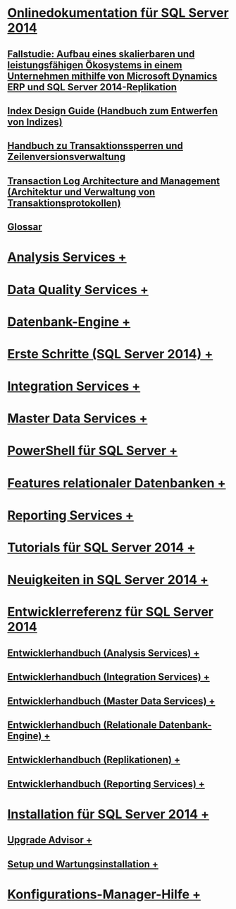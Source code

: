 # [Onlinedokumentation für SQL Server 2014](books-online-for-sql-server-2014.md) 
## [Fallstudie: Aufbau eines skalierbaren und leistungsfähigen Ökosystems in einem Unternehmen mithilfe von Microsoft Dynamics ERP und SQL Server 2014-Replikation](case-study-building-an-enterprise-ecosystem.md)
## [Index Design Guide (Handbuch zum Entwerfen von Indizes)](sql-server-index-design-guide.md)
## [Handbuch zu Transaktionssperren und Zeilenversionsverwaltung](sql-server-transaction-locking-and-row-versioning-guide.md)
## [Transaction Log Architecture and Management (Architektur und Verwaltung von Transaktionsprotokollen)](sql-server-transaction-log-architecture-and-management.md)
## [Glossar](glossary.md)

# [Analysis Services +](../analysis-services/analysis-services.md)
# [Data Quality Services +](../data-quality-services/data-quality-services.md)
# [Datenbank-Engine +](../database-engine/sql-server-database-engine-overview.md)
# [Erste Schritte (SQL Server 2014) +](../getting-started/getting-started-sql-server-2014.md)
# [Integration Services +](../integration-services/sql-server-integration-services.md)
# [Master Data Services +](../master-data-services/master-data-services.md)
# [PowerShell für SQL Server +](../powershell/sql-server-powershell.md)
# [Features relationaler Datenbanken +](../relational-databases/database-features.md)
# [Reporting Services +](../reporting-services/create-deploy-and-manage-mobile-and-paginated-reports.md)
# [Tutorials für SQL Server 2014 +](../tutorials/tutorials-for-sql-server-2014.md)

# [Neuigkeiten in SQL Server 2014 +](../sql-server/what-s-new-in-sql-server-2016.md)

# [Entwicklerreferenz für SQL Server 2014](developer-reference-for-sql-server-2014.md)
## [Entwicklerhandbuch (Analysis Services) +](../analysis-services/dev-guide/analysis-services-dev-guide.md)
## [Entwicklerhandbuch (Integration Services) +](../integration-services/integration-services-developer-documentation.md)
## [Entwicklerhandbuch (Master Data Services) +](../master-data-services/develop/master-data-services-developer-documentation.md)
## [Entwicklerhandbuch (Relationale Datenbank-Engine) +](../relational-databases/database-engine-developer-documentation.md)
## [Entwicklerhandbuch (Replikationen) +](../relational-databases/replication/concepts/replication-developer-documentation.md)
## [Entwicklerhandbuch (Reporting Services) +](../reporting-services/reporting-services-developer-documentation.md)

# [Installation für SQL Server 2014 +](../database-engine/install-windows/installation-for-sql-server.md)
## [Upgrade Advisor +](../sql-server/install/sql-server-2014-upgrade-advisor.md)
## [Setup und Wartungsinstallation +](../sql-server/install/setup-and-servicing-installation.md)
# [Konfigurations-Manager-Hilfe +](../tools/configuration-manager/sql-server-configuration-manager-help.md)

